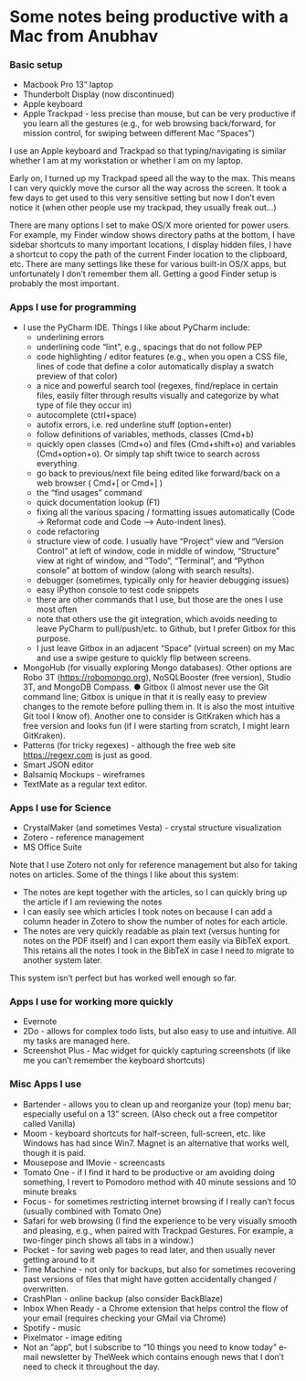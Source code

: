 # Some notes being productive with a Mac from Anubhav

### **Basic setup**&#x20;

* Macbook Pro 13” laptop
* Thunderbolt Display (now discontinued)&#x20;
* Apple keyboard
* Apple Trackpad - less precise than mouse, but can be very productive if you learn all the gestures (e.g., for web browsing back/forward, for mission control, for swiping between different Mac “Spaces”)

I use an Apple keyboard and Trackpad so that typing/navigating is similar whether I am at my workstation or whether I am on my laptop.

Early on, I turned up my Trackpad speed all the way to the max. This means I can very quickly move the cursor all the way across the screen. It took a few days to get used to this very sensitive setting but now I don’t even notice it (when other people use my trackpad, they usually freak out…)

There are many options I set to make OS/X more oriented for power users. For example, my Finder window shows directory paths at the bottom, I have sidebar shortcuts to many important locations, I display hidden files, I have a shortcut to copy the path of the current Finder location to the clipboard, etc. There are many settings like these for various built-in OS/X apps, but unfortunately I don’t remember them all. Getting a good Finder setup is probably the most important.

### Apps I use for programming

* I use the PyCharm IDE. Things I like about PyCharm include:
  * underlining errors
  * underlining code “lint”, e.g., spacings that do not follow PEP
  * code highlighting / editor features (e.g., when you open a CSS file, lines of code that define a color automatically display a swatch preview of that color)
  * a nice and powerful search tool (regexes, find/replace in certain files, easily filter through results visually and categorize by what type of file they occur in)
  * autocomplete (ctrl+space)
  * autofix errors, i.e. red underline stuff (option+enter)
  * follow definitions of variables, methods, classes (Cmd+b)
  * quickly open classes (Cmd+o) and files (Cmd+shift+o) and variables (Cmd+option+o). Or simply tap shift twice to search across everything.
  * go back to previous/next file being edited like forward/back on a web browser ( Cmd+\[ or Cmd+] )
  * the “find usages” command
  * quick documentation lookup (F1)&#x20;
  * fixing all the various spacing / formatting issues automatically (Code -> Reformat code and Code --> Auto-indent lines).
  * code refactoring
  * structure view of code. I usually have “Project” view and “Version Control” at left of window, code in middle of window, “Structure” view at right of window, and “Todo”, “Terminal”, and “Python console” at bottom of window (along with search results).&#x20;
  * debugger (sometimes, typically only for heavier debugging issues)
  * easy IPython console to test code snippets
  * there are other commands that I use, but those are the ones I use most often
  * note that others use the git integration, which avoids needing to leave PyCharm to pull/push/etc. to Github, but I prefer Gitbox for this purpose.&#x20;
  * I just leave Gitbox in an adjacent “Space” (virtual screen) on my Mac and use a swipe gesture to quickly flip between screens.
* MongoHub (for visually exploring Mongo databases). Other options are Robo 3T (https://robomongo.org), NoSQLBooster (free version), Studio 3T, and MongoDB Compass. ● Gitbox (I almost never use the Git command line; Gitbox is unique in that it is really easy to preview changes to the remote before pulling them in. It is also the most intuitive Git tool I know of). Another one to consider is GitKraken which has a free version and looks fun (if I were starting from scratch, I might learn GitKraken).
* Patterns (for tricky regexes) - although the free web site https://regexr.com is just as good.&#x20;
* Smart JSON editor&#x20;
* Balsamiq Mockups - wireframes
* TextMate as a regular text editor.

### Apps I use for Science

* CrystalMaker (and sometimes Vesta) - crystal structure visualization
* Zotero - reference management
* MS Office Suite

Note that I use Zotero not only for reference management but also for taking notes on articles. Some of the things I like about this system:&#x20;

* The notes are kept together with the articles, so I can quickly bring up the article if I am reviewing the notes
* I can easily see which articles I took notes on because I can add a column header in Zotero to show the number of notes for each article.
* The notes are very quickly readable as plain text (versus hunting for notes on the PDF itself) and I can export them easily via BibTeX export. This retains all the notes I took in the BibTeX in case I need to migrate to another system later.&#x20;

This system isn’t perfect but has worked well enough so far.

### Apps I use for working more quickly

* Evernote
* 2Do - allows for complex todo lists, but also easy to use and intuitive. All my tasks are managed here.&#x20;
* Screenshot Plus - Mac widget for quickly capturing screenshots (if like me you can’t remember the keyboard shortcuts)

### Misc Apps I use&#x20;

* Bartender - allows you to clean up and reorganize your (top) menu bar; especially useful on a 13” screen. (Also check out a free competitor called Vanilla)
* Moom - keyboard shortcuts for half-screen, full-screen, etc. like Windows has had since Win7. Magnet is an alternative that works well, though it is paid.
* Mousepose and IMovie - screencasts
* Tomato One - if I find it hard to be productive or am avoiding doing something, I revert to Pomodoro method with 40 minute sessions and 10 minute breaks
* Focus - for sometimes restricting internet browsing if I really can’t focus (usually combined with Tomato One)
* Safari for web browsing (I find the experience to be very visually smooth and pleasing, e.g., when paired with Trackpad Gestures. For example, a two-finger pinch shows all tabs in a window.)
* Pocket - for saving web pages to read later, and then usually never getting around to it
* Time Machine - not only for backups, but also for sometimes recovering past versions of files that might have gotten accidentally changed / overwritten.
* CrashPlan - online backup (also consider BackBlaze)
* Inbox When Ready - a Chrome extension that helps control the flow of your email (requires checking your GMail via Chrome)
* Spotify - music
* Pixelmator - image editing
* Not an “app”, but I subscribe to “10 things you need to know today” e-mail newsletter by TheWeek which contains enough news that I don’t need to check it throughout the day.
